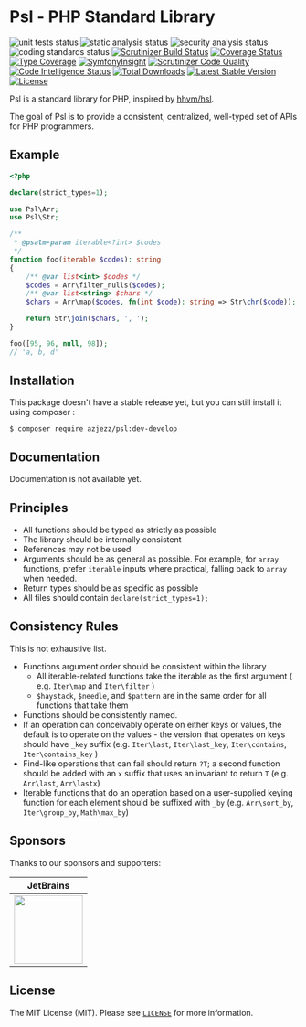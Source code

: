 # Psl - PHP Standard Library

![unit tests status](https://github.com/azjezz/psl/workflows/unit%20tests/badge.svg?branch=develop)
![static analysis status](https://github.com/azjezz/psl/workflows/static%20analysis/badge.svg?branch=develop)
![security analysis status](https://github.com/azjezz/psl/workflows/security%20analysis/badge.svg?branch=develop)
![coding standards status](https://github.com/azjezz/psl/workflows/coding%20standards/badge.svg?branch=develop)
[![Scrutinizer Build Status](https://scrutinizer-ci.com/g/azjezz/psl/badges/build.png?b=develop)](https://scrutinizer-ci.com/g/azjezz/psl/build-status/develop)
[![Coverage Status](https://coveralls.io/repos/github/azjezz/psl/badge.svg?branch=develop)](https://coveralls.io/github/azjezz/psl?branch=develop)
[![Type Coverage](https://shepherd.dev/github/azjezz/psl/coverage.svg)](https://shepherd.dev/github/azjezz/psl)
[![SymfonyInsight](https://insight.symfony.com/projects/1e053a4a-aaab-4a52-9059-c4883bfd46f7/mini.svg)](https://insight.symfony.com/projects/1e053a4a-aaab-4a52-9059-c4883bfd46f7)
[![Scrutinizer Code Quality](https://scrutinizer-ci.com/g/azjezz/psl/badges/quality-score.png?b=develop)](https://scrutinizer-ci.com/g/azjezz/psl/?branch=develop)
[![Code Intelligence Status](https://scrutinizer-ci.com/g/azjezz/psl/badges/code-intelligence.svg?b=develop)](https://scrutinizer-ci.com/code-intelligence)
[![Total Downloads](https://poser.pugx.org/azjezz/psl/d/total.svg)](https://packagist.org/packages/azjezz/psl)
[![Latest Stable Version](https://poser.pugx.org/azjezz/psl/v/stable.svg)](https://packagist.org/packages/azjezz/psl)
[![License](https://poser.pugx.org/azjezz/psl/license.svg)](https://packagist.org/packages/azjezz/psl)

Psl is a standard library for PHP, inspired by [hhvm/hsl](https://github.com/hhvm/hsl).

The goal of Psl is to provide a consistent, centralized, well-typed set of APIs for PHP programmers.

## Example
```php
<?php

declare(strict_types=1);

use Psl\Arr;
use Psl\Str;

/**
 * @psalm-param iterable<?int> $codes
 */
function foo(iterable $codes): string
{
    /** @var list<int> $codes */
    $codes = Arr\filter_nulls($codes);
    /** @var list<string> $chars */
    $chars = Arr\map($codes, fn(int $code): string => Str\chr($code));

    return Str\join($chars, ', ');
}

foo([95, 96, null, 98]);
// 'a, b, d'
```

## Installation

This package doesn't have a stable release yet, but you can still install it using composer :

```console
$ composer require azjezz/psl:dev-develop
```

## Documentation

Documentation is not available yet.

## Principles

 - All functions should be typed as strictly as possible
 - The library should be internally consistent
 - References may not be used
 - Arguments should be as general as possible. For example, for `array` functions, prefer `iterable` inputs where practical, falling back to `array` when needed.
 - Return types should be as specific as possible
 - All files should contain `declare(strict_types=1);`

## Consistency Rules

This is not exhaustive list.

 - Functions argument order should be consistent within the library
   - All iterable-related functions take the iterable as the first argument ( e.g. `Iter\map` and `Iter\filter` )
   - `$haystack`, `$needle`, and `$pattern` are in the same order for all functions that take them
 - Functions should be consistently named.
 - If an operation can conceivably operate on either keys or values, the default is to operate on the values - the version that operates on keys should have `_key` suffix (e.g. `Iter\last`, `Iter\last_key`, `Iter\contains`, `Iter\contains_key` )
 - Find-like operations that can fail should return `?T`; a second function should be added with an `x` suffix that uses an invariant to return `T` (e.g. `Arr\last`, `Arr\lastx`)
 - Iterable functions that do an operation based on a user-supplied keying function for each element should be suffixed with `_by` (e.g. `Arr\sort_by`, `Iter\group_by`, `Math\max_by`)

## Sponsors

Thanks to our sponsors and supporters:


| JetBrains |
|---|
| <a href="https://www.jetbrains.com/?from=PSL ( PHP Standard Library )" title="JetBrains" target="_blank"><img src="https://res.cloudinary.com/azjezz/image/upload/v1599239910/jetbrains_qnyb0o.png" height="120" /></a> |


## License

The MIT License (MIT). Please see [`LICENSE`](./LICENSE) for more information.
